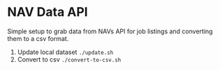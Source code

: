 # NAV Data API

Simple setup to grab data from NAVs API for job listings and converting them to a csv format.

1. Update local dataset `./update.sh`
2. Convert to csv `./convert-to-csv.sh`
